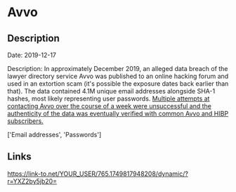 # Avvo

## Description

Date: 2019-12-17

Description:
In approximately December 2019, an alleged data breach of the lawyer directory service Avvo was published to an online hacking forum and used in an extortion scam (it's possible the exposure dates back earlier than that). The data contained 4.1M unique email addresses alongside SHA-1 hashes, most likely representing user passwords. <a href="https://troyhunt.com/breach-disclosure-blow-by-blow-heres-why-its-so-hard" target="_blank" rel="noopener">Multiple attempts at contacting Avvo over the course of a week were unsuccessful and the authenticity of the data was eventually verified with common Avvo and HIBP subscribers.</a>


['Email addresses', 'Passwords']

## Links

https://link-to.net/YOUR_USER/765.1749817948208/dynamic/?r=YXZ2by5jb20=